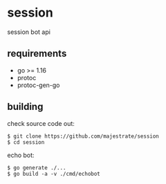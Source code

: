 # session


session bot api

## requirements

* go >= 1.16
* protoc
* protoc-gen-go


## building

check source code out:

    $ git clone https://github.com/majestrate/session
    $ cd session
echo bot:

    $ go generate ./...
    $ go build -a -v ./cmd/echobot
